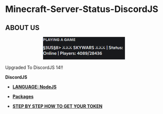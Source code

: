 # Minecraft-Server-Status-DiscordJS

## ABOUT US

<p align="center">
   <img src="https://github.com/Roomysteve12/Minecraft-Server-Status-DiscordJS/blob/main/asset/center.png" />
</p>

<p>Upgraded To DiscordJS 14!!</p>

**DiscordJS**

- **[LANGUAGE: NodeJS](https://en.wikipedia.org/wiki/Node.js)** 
- **[Packages](https://github.com/Roomysteve12/Minecraft-Server-Status-DiscordJS/blob/main/package.json)**

- **[STEP BY STEP HOW TO GET YOUR TOKEN](https://github.com/Roomysteve12/Minecraft-Server-Status-DiscordJS/blob/main/readthis)**
